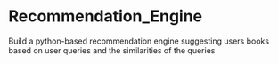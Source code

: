 # Recommendation_Engine
Build a python-based recommendation engine suggesting users books based on user queries and the similarities of the queries

